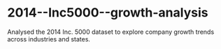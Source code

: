 # 2014--Inc5000--growth-analysis
Analysed the 2014 Inc. 5000 dataset to explore company growth trends across industries and states.
